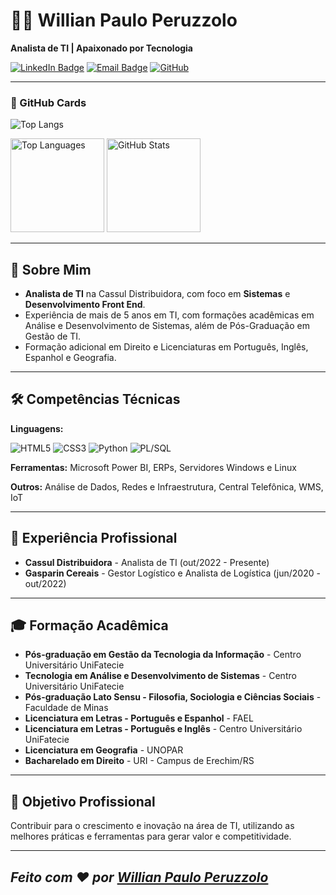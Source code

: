 # 👨‍💻 Willian Paulo Peruzzolo

**Analista de TI | Apaixonado por Tecnologia**

[![LinkedIn Badge](https://img.shields.io/badge/-Willian%20Peruzzolo-blue?style=flat-square&logo=Linkedin&logoColor=white&link=https://www.linkedin.com/in/willianperuzzolo/)](https://www.linkedin.com/in/willianperuzzolo/)
[![Email Badge](https://img.shields.io/badge/-willian.111@hotmail.com-c14438?style=flat-square&logo=Gmail&logoColor=white&link=mailto:willian.111@hotmail.com)](mailto:willian.111@hotmail.com)
[![GitHub](https://img.shields.io/badge/GitHub-100000?style=for-the-badge&logo=github&logoColor=white)](https://github.com/WillianPeruzzolo)

---

### 🌟 GitHub Cards
<p align="center">

![Top Langs](https://github-readme-stats.vercel.app/api/top-langs/?username=Willian_Peruzzolo_GITHUB&layout=compact)

  <img src="https://github-readme-stats-git-masterrstaa-rickstaa.vercel.app/api/top-langs/?username=WillianPeruzzolo&layout=compact&bg_color=000&border_color=30A3DC&title_color=E94D5F&text_color=FFF" alt="Top Languages" height="150px"/>
  <img src="https://github-readme-stats.vercel.app/api?username=WillianPeruzzolo&theme=transparent&bg_color=000&border_color=30A3DC&show_icons=true&icon_color=30A3DC&title_color=E94D5F&text_color=FFF" alt="GitHub Stats" height="150px"/>
</p>

---

## 👋 Sobre Mim
- **Analista de TI** na Cassul Distribuidora, com foco em **Sistemas** e **Desenvolvimento Front End**.
- Experiência de mais de 5 anos em TI, com formações acadêmicas em Análise e Desenvolvimento de Sistemas, além de Pós-Graduação em Gestão de TI.
- Formação adicional em Direito e Licenciaturas em Português, Inglês, Espanhol e Geografia.

---

## 🛠️ Competências Técnicas
**Linguagens:**

![HTML5](https://img.shields.io/badge/HTML5-E34F26?style=for-the-badge&logo=html5&logoColor=white)
![CSS3](https://img.shields.io/badge/CSS3-1572B6?style=for-the-badge&logo=css3&logoColor=white)
![Python](https://img.shields.io/badge/python-3670A0?style=for-the-badge&logo=python&logoColor=ffdd54)
![PL/SQL](https://img.shields.io/badge/PL%2FSQL-FFFFFF?style=for-the-badge&logo=oracle&logoColor=FF0000&labelColor=FFFFFF&color=FF0000)

**Ferramentas:** Microsoft Power BI, ERPs, Servidores Windows e Linux

**Outros:** Análise de Dados, Redes e Infraestrutura, Central Telefônica, WMS, IoT

---

## 💼 Experiência Profissional
- **Cassul Distribuidora** - Analista de TI (out/2022 - Presente)
- **Gasparin Cereais** - Gestor Logístico e Analista de Logística (jun/2020 - out/2022)

---

## 🎓 Formação Acadêmica
- **Pós-graduação em Gestão da Tecnologia da Informação** - Centro Universitário UniFatecie
- **Tecnologia em Análise e Desenvolvimento de Sistemas** - Centro Universitário UniFatecie
- **Pós-graduação Lato Sensu - Filosofia, Sociologia e Ciências Sociais** - Faculdade de Minas
- **Licenciatura em Letras - Português e Espanhol** - FAEL
- **Licenciatura em Letras - Português e Inglês** - Centro Universitário UniFatecie
- **Licenciatura em Geografia** - UNOPAR
- **Bacharelado em Direito** - URI - Campus de Erechim/RS

---

## 🎯 Objetivo Profissional
Contribuir para o crescimento e inovação na área de TI, utilizando as melhores práticas e ferramentas para gerar valor e competitividade.

---

*Feito com ❤️ por [Willian Paulo Peruzzolo](https://www.linkedin.com/in/willianperuzzolo/)*
---

